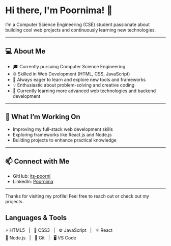 # Hi there, I'm Poornima! 👋

I’m a Computer Science Engineering (CSE) student passionate about building cool web projects and continuously learning new technologies.

---

## 💻 About Me

- 🎓 Currently pursuing Computer Science Engineering  
- 🌐 Skilled in Web Development (HTML, CSS, JavaScript)  
- 🚀 Always eager to learn and explore new tools and frameworks  
- 💡 Enthusiastic about problem-solving and creative coding  
- 🌱 Currently learning more advanced web technologies and backend development  

---

## 🚀 What I’m Working On

- Improving my full-stack web development skills  
- Exploring frameworks like React.js and Node.js  
- Building projects to enhance practical knowledge  

---

## 📫 Connect with Me

- GitHub: [its-poorni](https://github.com/its-poorni)  
- LinkedIn: [Poornima](https://www.linkedin.com/in/poornima-yarlagadda/) 


---

Thanks for visiting my profile! Feel free to reach out or check out my projects.

## Languages & Tools

⚡ HTML5 &nbsp; | &nbsp; 🎨 CSS3 &nbsp; | &nbsp; ⚙️ JavaScript &nbsp; | &nbsp; ⚛️ React  
🌿 Node.js &nbsp; | &nbsp; 🐙 Git &nbsp; | &nbsp; 🖥 VS Code  





